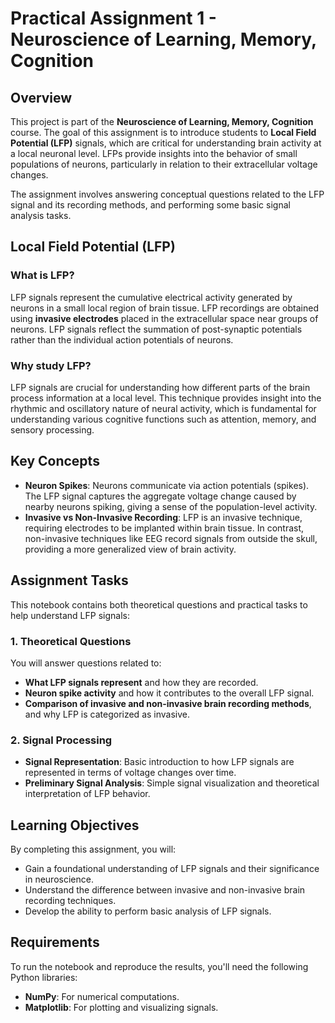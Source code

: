 # Practical Assignment 1 - Neuroscience of Learning, Memory, Cognition

## Overview
This project is part of the **Neuroscience of Learning, Memory, Cognition** course. The goal of this assignment is to introduce students to **Local Field Potential (LFP)** signals, which are critical for understanding brain activity at a local neuronal level. LFPs provide insights into the behavior of small populations of neurons, particularly in relation to their extracellular voltage changes. 

The assignment involves answering conceptual questions related to the LFP signal and its recording methods, and performing some basic signal analysis tasks.

## Local Field Potential (LFP)
### What is LFP?
LFP signals represent the cumulative electrical activity generated by neurons in a small local region of brain tissue. LFP recordings are obtained using **invasive electrodes** placed in the extracellular space near groups of neurons. LFP signals reflect the summation of post-synaptic potentials rather than the individual action potentials of neurons.

### Why study LFP?
LFP signals are crucial for understanding how different parts of the brain process information at a local level. This technique provides insight into the rhythmic and oscillatory nature of neural activity, which is fundamental for understanding various cognitive functions such as attention, memory, and sensory processing.

## Key Concepts
- **Neuron Spikes**: Neurons communicate via action potentials (spikes). The LFP signal captures the aggregate voltage change caused by nearby neurons spiking, giving a sense of the population-level activity.
- **Invasive vs Non-Invasive Recording**: LFP is an invasive technique, requiring electrodes to be implanted within brain tissue. In contrast, non-invasive techniques like EEG record signals from outside the skull, providing a more generalized view of brain activity.

## Assignment Tasks
This notebook contains both theoretical questions and practical tasks to help understand LFP signals:

### 1. Theoretical Questions
You will answer questions related to:
- **What LFP signals represent** and how they are recorded.
- **Neuron spike activity** and how it contributes to the overall LFP signal.
- **Comparison of invasive and non-invasive brain recording methods**, and why LFP is categorized as invasive.

### 2. Signal Processing
- **Signal Representation**: Basic introduction to how LFP signals are represented in terms of voltage changes over time.
- **Preliminary Signal Analysis**: Simple signal visualization and theoretical interpretation of LFP behavior.

## Learning Objectives
By completing this assignment, you will:
- Gain a foundational understanding of LFP signals and their significance in neuroscience.
- Understand the difference between invasive and non-invasive brain recording techniques.
- Develop the ability to perform basic analysis of LFP signals.

## Requirements
To run the notebook and reproduce the results, you'll need the following Python libraries:
- **NumPy**: For numerical computations.
- **Matplotlib**: For plotting and visualizing signals.


